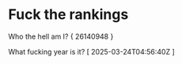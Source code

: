 # Fuck the rankings

Who the hell am I?
{ 26140948 }

What fucking year is it?
[ 2025-03-24T04:56:40Z ]
